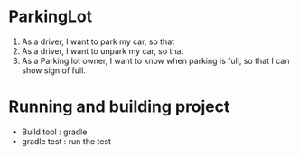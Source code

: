 # ParkingLot

1. As a driver, I want to park my car, so that  
2. As a driver, I want to unpark my car, so that 
3. As a Parking lot owner, I want to know when parking is full, so that I can show sign of full.
 
# Running and building project 
 
- Build tool : gradle
- gradle test : run the test 

